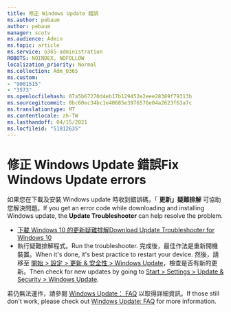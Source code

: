 ```yaml
---
title: 修正 Windows Update 錯誤
ms.author: pebaum
author: pebaum
manager: scotv
ms.audience: Admin
ms.topic: article
ms.service: o365-administration
ROBOTS: NOINDEX, NOFOLLOW
localization_priority: Normal
ms.collection: Adm_O365
ms.custom:
- "9001515"
- "3573"
ms.openlocfilehash: 07a5b67270d4eb17b129452e2eee28389f79313b
ms.sourcegitcommit: 8bc60ec34bc1e40685e3976576e04a2623f63a7c
ms.translationtype: MT
ms.contentlocale: zh-TW
ms.lasthandoff: 04/15/2021
ms.locfileid: "51812635"
---
```

# <a name="fix-windows-update-errors"></a><span data-ttu-id="87ca1-102">修正 Windows Update 錯誤</span><span class="sxs-lookup"><span data-stu-id="87ca1-102">Fix Windows Update errors</span></span>

<span data-ttu-id="87ca1-103">如果您在下載及安裝 Windows update 時收到錯誤碼，「 **更新」疑難排解** 可協助您解決問題。</span><span class="sxs-lookup"><span data-stu-id="87ca1-103">If you get an error code while downloading and installing Windows update, the **Update Troubleshooter** can help resolve the problem.</span></span>

- [<span data-ttu-id="87ca1-104">下載 Windows 10 的更新疑難排解</span><span class="sxs-lookup"><span data-stu-id="87ca1-104">Download Update Troubleshooter for Windows 10</span></span>](https://support.microsoft.com/help/4027322/windows-update-troubleshooter)
- <span data-ttu-id="87ca1-105">執行疑難排解程式。</span><span class="sxs-lookup"><span data-stu-id="87ca1-105">Run the troubleshooter.</span></span> <span data-ttu-id="87ca1-106">完成後，最佳作法是重新開機裝置。</span><span class="sxs-lookup"><span data-stu-id="87ca1-106">When it's done, it's best practice to restart your device.</span></span> <span data-ttu-id="87ca1-107">然後，請移至 [開始 > 設定 > 更新 & 安全性 > Windows Update](ms-settings:windowsupdate)，檢查是否有新的更新。</span><span class="sxs-lookup"><span data-stu-id="87ca1-107">Then check for new updates by going to [Start > Settings > Update & Security > Windows Update](ms-settings:windowsupdate).</span></span>

<span data-ttu-id="87ca1-108">若仍無法運作，請參閱 [Windows Update： FAQ](https://support.microsoft.com/help/12373/windows-update-faq) 以取得詳細資訊。</span><span class="sxs-lookup"><span data-stu-id="87ca1-108">If those still don't work, please check out [Windows Update: FAQ](https://support.microsoft.com/help/12373/windows-update-faq) for more information.</span></span>
